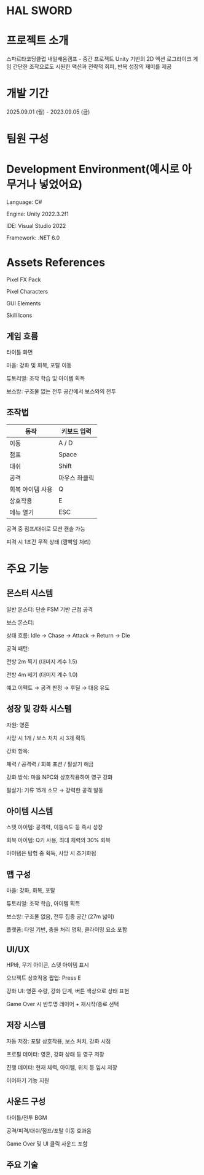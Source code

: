 # HAL SWORD

# 프로젝트 소개
스파르타코딩클럽 내일배움캠프 - 중간 프로젝트 Unity 기반의 2D 액션 로그라이크 게임 간단한 조작으로도 시원한 액션과 전략적 회피, 반복 성장의 재미를 제공

# 개발 기간
2025.09.01 (월) - 2023.09.05 (금)

# 팀원 구성


# Development Environment(예시로 아무거나 넣었어요)
Language: C#

Engine: Unity 2022.3.2f1

IDE: Visual Studio 2022

Framework: .NET 6.0

# Assets References
Pixel FX Pack

Pixel Characters

GUI Elements

Skill Icons


## 게임 흐름
타이틀 화면

마을: 강화 및 회복, 포탈 이동

튜토리얼: 조작 학습 및 아이템 획득

보스방: 구조물 없는 전투 공간에서 보스와의 전투
## 조작법
| 동작             | 키보드 입력     |
|------------------|-----------------|
| 이동             | A / D           |
| 점프             | Space           |
| 대쉬             | Shift           |
| 공격             | 마우스 좌클릭   |
| 회복 아이템 사용 | Q               |
| 상호작용         | E               |
| 메뉴 열기        | ESC             |


공격 중 점프/대쉬로 모션 캔슬 가능

피격 시 1초간 무적 상태 (깜빡임 처리)

# 주요 기능

## 몬스터 시스템
일반 몬스터: 단순 FSM 기반 근접 공격

보스 몬스터:

상태 흐름: Idle → Chase → Attack → Return → Die

공격 패턴:

전방 2m 찍기 (대미지 계수 1.5)

전방 4m 베기 (대미지 계수 1.0)

예고 이펙트 → 공격 판정 → 후딜 → 대응 유도

## 성장 및 강화 시스템
자원: 영혼

사망 시 1개 / 보스 처치 시 3개 획득

강화 항목:

체력 / 공격력 / 회복 포션 / 필살기 해금

강화 방식: 마을 NPC와 상호작용하여 영구 강화

필살기: 기류 15개 소모 → 강력한 공격 발동

## 아이템 시스템
스탯 아이템: 공격력, 이동속도 등 즉시 성장

회복 아이템: Q키 사용, 최대 체력의 30% 회복

아이템은 탐험 중 획득, 사망 시 초기화됨

## 맵 구성
마을: 강화, 회복, 포탈

튜토리얼: 조작 학습, 아이템 획득

보스방: 구조물 없음, 전투 집중 공간 (27m 넓이)

플랫폼: 타일 기반, 충돌 처리 명확, 클라이밍 요소 포함

## UI/UX
HP바, 무기 아이콘, 스탯 아이템 표시

오브젝트 상호작용 팝업: Press E

강화 UI: 영혼 수량, 강화 단계, 버튼 색상으로 상태 표현

Game Over 시 반투명 레이어 + 재시작/종료 선택

## 저장 시스템
자동 저장: 포탈 상호작용, 보스 처치, 강화 시점

프로필 데이터: 영혼, 강화 상태 등 영구 저장

진행 데이터: 현재 체력, 아이템, 위치 등 임시 저장

이어하기 기능 지원

## 사운드 구성
타이틀/전투 BGM

공격/피격/대쉬/점프/포탈 이동 효과음

Game Over 및 UI 클릭 사운드 포함

## 주요 기술
